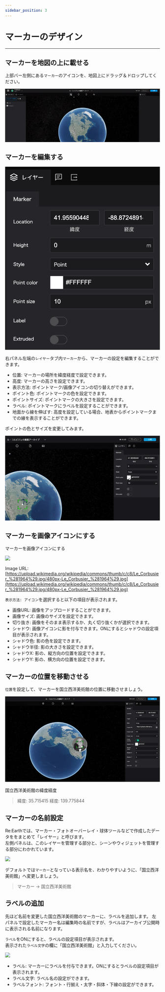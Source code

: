 ```yaml
---
sidebar_position: 3
---
```


# マーカーのデザイン
------

## マーカーを地図の上に載せる
上部バー左側にある`マーカー`のアイコンを、地図上にドラッグ＆ドロップしてください。 
 
![](./img/2_001.gif)  

## マーカーを編集する

![](./img/2_002.png) 

右パネル左端の`レイヤー`タブ内`マーカー`から、マーカーの設定を編集することができます。 

- 位置: マーカーの場所を緯度経度で設定できます。
- 高度: マーカーの高さを設定できます。
- 表示方法: ポイントマーク/画像アイコンの切り替えができます。
- ポイント色: ポイントマークの色を設定できます。
- ポイントサイズ: ポイントマークの大きさを設定できます。
- ラベル: ポイントマークにラベルを設定することができます。
- 地面から線を伸ばす: 高度を設定している場合、地表からポイントマークまでの線を表示することができます。

ポイントの色とサイズを変更してみます。  

![](./img/2_003.gif)

## マーカーを画像アイコンにする
マーカーを画像アイコンにする

![](./img/2_004.gif)

Image URL: [https://upload.wikimedia.org/wikipedia/commons/thumb/c/c8/Le_Corbusier_%281964%29.jpg/480px-Le_Corbusier_%281964%29.jpg](https://upload.wikimedia.org/wikipedia/commons/thumb/c/c8/Le_Corbusier_%281964%29.jpg/480px-Le_Corbusier_%281964%29.jpg)

`表示方法: アイコン`を選択すると以下の項目が表示されます。

- 画像URL: 画像をアップロードすることができます。
- 画像サイズ: 画像のサイズを設定できます。
- 切り抜き: 画像をそのまま表示するか、丸く切り抜くかが選択できます。
- シャドウ: 画像アイコンに影を付与できます。ONにするとシャドウの設定項目が表示されます。
- シャドウ色: 影の色を設定できます。
- シャドウ半径: 影の大きさを設定できます。
- シャドウX: 影の、縦方向の位置を設定できます。
- シャドウY: 影の、横方向の位置を設定できます。

## マーカーの位置を移動させる
`位置`を設定して、マーカーを国立西洋美術館の位置に移動させましょう。

![](./img/2_005.gif)

国立西洋美術館の緯度経度  
>緯度: 35.715415
>経度: 139.775844

## マーカーの名前設定
Re:Earthでは、マーカー・フォトオーバーレイ・球体ツールなどで作成したデータををまとめて「レイヤー」と呼びます。  
左側パネルは、このレイヤーを管理する部分と、シーンやウィジェットを管理する部分にわかれています。

![](./img/2_007.gif)

デフォルトでは`マーカー`となっている表示名を、わかりやすいように、「国立西洋美術館」へ変更しましょう。

> マーカー → 国立西洋美術館

## ラベルの追加
先ほど名前を変更した国立西洋美術館のマーカーに、ラベルを追加します。 
左パネルで設定したマーカー名は編集時の名前ですが、ラベルはアーカイブ公開時に表示される名前になります。

`ラベル`をONにすると、ラベルの設定項目が表示されます。  
表示された`ラベル文字`の欄に「国立西洋美術館」と入力してください。

![](./img/2_007.gif)

- ラベル: マーカーにラベルを付与できます。ONにするとラベルの設定項目が表示されます。
- ラベル文字: ラベル名の設定ができます。
- ラベルフォント: フォント・行揃え・太字・斜体・下線の設定ができます。  